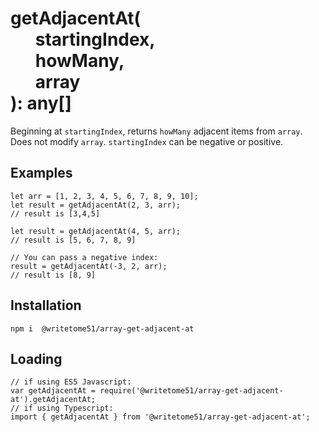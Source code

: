# getAdjacentAt(<br>&nbsp;&nbsp;&nbsp;&nbsp;&nbsp;&nbsp;startingIndex,<br>&nbsp;&nbsp;&nbsp;&nbsp;&nbsp;&nbsp;howMany,<br>&nbsp;&nbsp;&nbsp;&nbsp;&nbsp;&nbsp;array<br>): any[]

Beginning at `startingIndex`, returns `howMany` adjacent items from `array`.  
Does not modify `array`.  `startingIndex` can be negative or positive.


## Examples
```
let arr = [1, 2, 3, 4, 5, 6, 7, 8, 9, 10];
let result = getAdjacentAt(2, 3, arr);
// result is [3,4,5]

let result = getAdjacentAt(4, 5, arr);
// result is [5, 6, 7, 8, 9]

// You can pass a negative index:
result = getAdjacentAt(-3, 2, arr);
// result is [8, 9]
```

## Installation
`npm i  @writetome51/array-get-adjacent-at`

## Loading
```
// if using ES5 Javascript:
var getAdjacentAt = require('@writetome51/array-get-adjacent-at').getAdjacentAt;
// if using Typescript:
import { getAdjacentAt } from '@writetome51/array-get-adjacent-at';
```